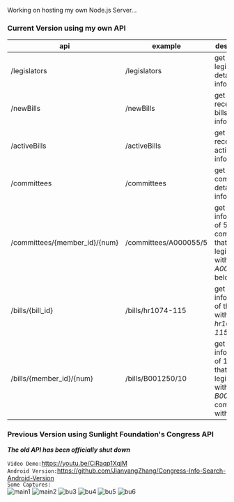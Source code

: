 Working on hosting my own Node.js Server...<br/>

<h3>Current Version using my own API</h3>

|api                           |example                       |description                                                     |
|------------------------------|------------------------------|----------------------------------------------------------------|
|/legislators                  |/legislators |get all legislators' detailed information                       | 
|/newBills                     |/newBills     |get 40 most recent new bills' information                       |
|/activeBills                  |/activeBills  |get 40 most recent active bills' information                    | 
|/committees                   |/committees   |get all committees' detailed information                        |
|/committees/{member_id}/{num} |/committees/A000055/5 |get basic information of 5 committees that the legislator with ID *A000055* belongs to|
|/bills/{bill_id}              |/bills/hr1074-115 |get detailed information of the bill with ID *hr1074-115*|
|/bills/{member_id}/{num}      |/bills/B001250/10 |get basic information of 10 bills that the legislator with ID *B001250* come up with|


<h3>Previous Version using Sunlight Foundation's Congress API</h3>

***The old API has been officially shut down***

`Video Demo:`https://youtu.be/CiRaqp1XqjM<br/>
`Android Version:`https://github.com/JianyangZhang/Congress-Info-Search-Android-Version<br/>
`Some Captures:`<br/>
![main1](https://cloud.githubusercontent.com/assets/22739177/21064488/e130bf0a-be0f-11e6-9459-8273aa25d0cf.PNG)
![main2](https://cloud.githubusercontent.com/assets/22739177/21064489/e131b4be-be0f-11e6-967b-c77d6eeb7c9f.PNG)
![bu3](https://cloud.githubusercontent.com/assets/22739177/21446218/1ea00586-c878-11e6-92b0-0c3155c03900.PNG)
![bu4](https://cloud.githubusercontent.com/assets/22739177/21446215/1e9a7cd8-c878-11e6-8c65-fc0b61bd2233.PNG)
![bu5](https://cloud.githubusercontent.com/assets/22739177/21446216/1e9ac954-c878-11e6-8e87-9a2cc28dd461.PNG)
![bu6](https://cloud.githubusercontent.com/assets/22739177/21446217/1e9b606c-c878-11e6-80fc-9fef717a7178.PNG)

